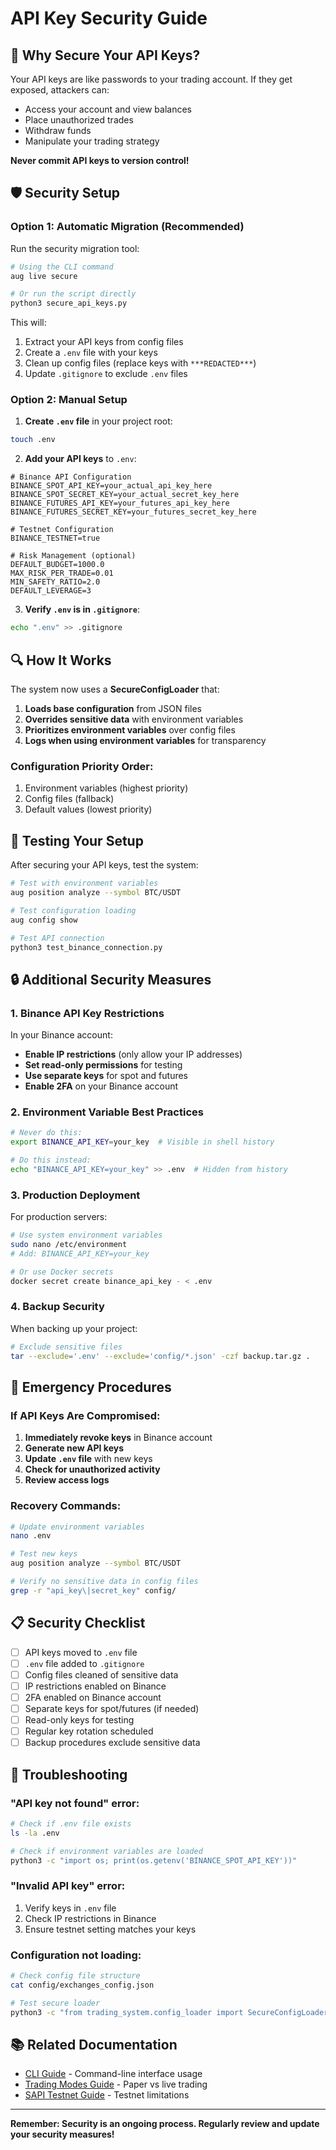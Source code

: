 # API Key Security Guide

## 🔐 Why Secure Your API Keys?

Your API keys are like passwords to your trading account. If they get exposed, attackers can:
- Access your account and view balances
- Place unauthorized trades
- Withdraw funds
- Manipulate your trading strategy

**Never commit API keys to version control!**

## 🛡️ Security Setup

### Option 1: Automatic Migration (Recommended)

Run the security migration tool:

```bash
# Using the CLI command
aug live secure

# Or run the script directly
python3 secure_api_keys.py
```

This will:
1. Extract your API keys from config files
2. Create a `.env` file with your keys
3. Clean up config files (replace keys with `***REDACTED***`)
4. Update `.gitignore` to exclude `.env` files

### Option 2: Manual Setup

1. **Create `.env` file** in your project root:
```bash
touch .env
```

2. **Add your API keys** to `.env`:
```env
# Binance API Configuration
BINANCE_SPOT_API_KEY=your_actual_api_key_here
BINANCE_SPOT_SECRET_KEY=your_actual_secret_key_here
BINANCE_FUTURES_API_KEY=your_futures_api_key_here
BINANCE_FUTURES_SECRET_KEY=your_futures_secret_key_here

# Testnet Configuration
BINANCE_TESTNET=true

# Risk Management (optional)
DEFAULT_BUDGET=1000.0
MAX_RISK_PER_TRADE=0.01
MIN_SAFETY_RATIO=2.0
DEFAULT_LEVERAGE=3
```

3. **Verify `.env` is in `.gitignore`**:
```bash
echo ".env" >> .gitignore
```

## 🔍 How It Works

The system now uses a **SecureConfigLoader** that:

1. **Loads base configuration** from JSON files
2. **Overrides sensitive data** with environment variables
3. **Prioritizes environment variables** over config files
4. **Logs when using environment variables** for transparency

### Configuration Priority Order:
1. Environment variables (highest priority)
2. Config files (fallback)
3. Default values (lowest priority)

## 🧪 Testing Your Setup

After securing your API keys, test the system:

```bash
# Test with environment variables
aug position analyze --symbol BTC/USDT

# Test configuration loading
aug config show

# Test API connection
python3 test_binance_connection.py
```

## 🔒 Additional Security Measures

### 1. Binance API Key Restrictions

In your Binance account:
- **Enable IP restrictions** (only allow your IP addresses)
- **Set read-only permissions** for testing
- **Use separate keys** for spot and futures
- **Enable 2FA** on your Binance account

### 2. Environment Variable Best Practices

```bash
# Never do this:
export BINANCE_API_KEY=your_key  # Visible in shell history

# Do this instead:
echo "BINANCE_API_KEY=your_key" >> .env  # Hidden from history
```

### 3. Production Deployment

For production servers:
```bash
# Use system environment variables
sudo nano /etc/environment
# Add: BINANCE_API_KEY=your_key

# Or use Docker secrets
docker secret create binance_api_key - < .env
```

### 4. Backup Security

When backing up your project:
```bash
# Exclude sensitive files
tar --exclude='.env' --exclude='config/*.json' -czf backup.tar.gz .
```

## 🚨 Emergency Procedures

### If API Keys Are Compromised:

1. **Immediately revoke keys** in Binance account
2. **Generate new API keys**
3. **Update `.env` file** with new keys
4. **Check for unauthorized activity**
5. **Review access logs**

### Recovery Commands:
```bash
# Update environment variables
nano .env

# Test new keys
aug position analyze --symbol BTC/USDT

# Verify no sensitive data in config files
grep -r "api_key\|secret_key" config/
```

## 📋 Security Checklist

- [ ] API keys moved to `.env` file
- [ ] `.env` file added to `.gitignore`
- [ ] Config files cleaned of sensitive data
- [ ] IP restrictions enabled on Binance
- [ ] 2FA enabled on Binance account
- [ ] Separate keys for spot/futures (if needed)
- [ ] Read-only keys for testing
- [ ] Regular key rotation scheduled
- [ ] Backup procedures exclude sensitive data

## 🔧 Troubleshooting

### "API key not found" error:
```bash
# Check if .env file exists
ls -la .env

# Check if environment variables are loaded
python3 -c "import os; print(os.getenv('BINANCE_SPOT_API_KEY'))"
```

### "Invalid API key" error:
1. Verify keys in `.env` file
2. Check IP restrictions in Binance
3. Ensure testnet setting matches your keys

### Configuration not loading:
```bash
# Check config file structure
cat config/exchanges_config.json

# Test secure loader
python3 -c "from trading_system.config_loader import SecureConfigLoader; print(SecureConfigLoader().load_config())"
```

## 📚 Related Documentation

- [CLI Guide](CLI_GUIDE.md) - Command-line interface usage
- [Trading Modes Guide](TRADING_MODES_GUIDE.md) - Paper vs live trading
- [SAPI Testnet Guide](SAPI_TESTNET_GUIDE.md) - Testnet limitations

---

**Remember: Security is an ongoing process. Regularly review and update your security measures!**
